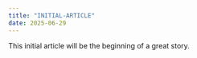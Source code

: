 ```yaml
---
title: "INITIAL-ARTICLE"
date: 2025-06-29
---
```

This initial article will be the beginning of a great story.
